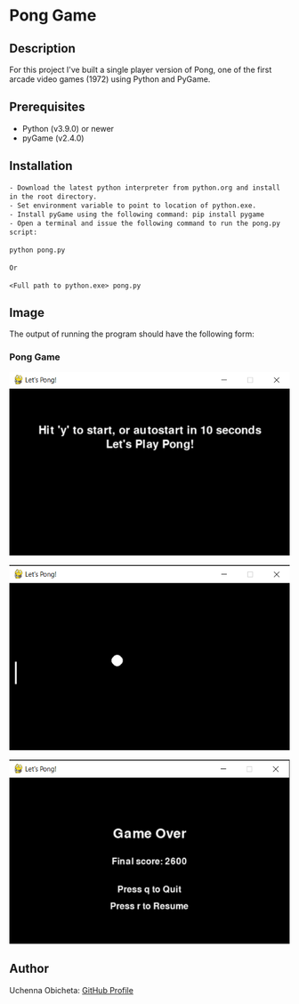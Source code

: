 # Pong Game

## Description
For this project I've built a single player version of Pong, one of the first arcade video games (1972) using Python and PyGame.

## Prerequisites
- Python (v3.9.0) or newer
- pyGame (v2.4.0)

## Installation
```
- Download the latest python interpreter from python.org and install in the root directory.
- Set environment variable to point to location of python.exe. 
- Install pyGame using the following command: pip install pygame
- Open a terminal and issue the following command to run the pong.py script:

python pong.py

Or

<Full path to python.exe> pong.py

```

## Image
The output of running the program should have the following form:

### Pong Game
![Program Output](./pong-game-01.png)

![Program Output](./pong-game-02.png)

![Program Output](./pong-game-03.png)

## Author
Uchenna Obicheta: [GitHub Profile](https://github.com/uobie80)